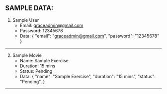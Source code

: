 SAMPLE DATA:
----------------------------------
1. Sample User
    - Email: graceadmin@gmail.com
    - Password: 12345678
    - Data:
    {
        "email": "graceadmin@gmail.com",
        "password": "12345678"
    }
----------------------------------
2. Sample Movie
    - Name: Sample Exercise
    - Duration: 15 mins
    - Status: Pending
    - Data:
    {
        "name": "Sample Exercise",
        "duration": "15 mins",
        "status": "Pending",
    }
----------------------------------